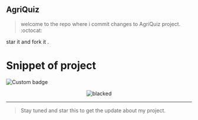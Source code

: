 ## AgriQuiz 

> welcome to the repo where i commit changes to AgriQuiz project.    :octocat:

star it and fork it .

# Snippet of project

<img alt="Custom badge" src="https://img.shields.io/badge/By-Soman-9cf">

<p align="center">
    <img alt="blacked" src="https://github.com/somanmitra06/AgriQuiz/blob/main/ezgif.com-gif-maker.gif?raw=true" />
 
</p>


---


> Stay tuned and star this to get the update about my project.

